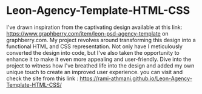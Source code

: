 # Leon-Agency-Template-HTML-CSS
I've drawn inspiration from the captivating design available at this link: https://www.graphberry.com/item/leon-psd-agency-template on graphberry.com. My project revolves around transforming this design into a functional HTML and CSS representation. Not only have I meticulously converted the design into code, but I've also taken the opportunity to enhance it to make it even more appealing and user-friendly. Dive into the project to witness how I've breathed life into the design and added my own unique touch to create an improved user experience.
you can visit and check the site from this link : 
https://rami-athmani.github.io/Leon-Agency-Template-HTML-CSS/
